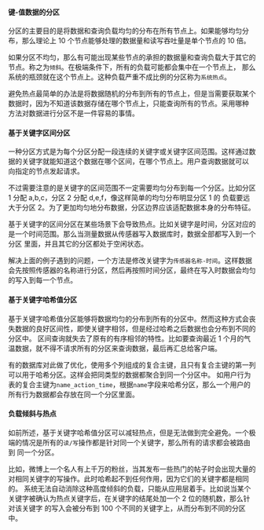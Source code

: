 #### 键-值数据的分区
分区的主要目的是将数据和查询负载均匀的分布在所有节点上。如果能够均匀分布，那么理论上 10 个节点能够处理的数据量和读写吞吐量是单个节点的 10 倍。

如果分区不均匀，那么有可能出现某些节点的承担的数据量和查询负载大于其它的节点。称之为`倾斜`。在极端条件下，所有的负载可能都会集中在一个节点上，
那么系统的瓶颈就在这个节点上。这种负载严重不成比例的分区称为`系统热点`。

避免热点最简单的办法是将数据随机的分布到所有的节点上，但是当需要获取某个数据时，因为不知道该数据存储在哪个节点上，只能查询所有的节点。采用哪种
方法对数据进行分区不是一件容易的事情。

#### 基于关键字区间分区
一种分区方式是为每个分区分配一段连续的关键字或关键字区间范围。这样通过数据的关键字就能知道这个数据在哪个区间，在哪个节点上。用户查询数据就可以
向指定的节点发起请求。

不过需要注意的是关键字的区间范围不一定需要均匀分布到每一个分区。比如分区 1 分配 a,b,c，分区 2 分配 d,e,f，像这样简单的均匀分布明显分区 1 的
负载要远大于分区 2。为了更加均匀地分布数据，分区边界应该适配数据本身的分布特征。

基于关键字的区间分区在某些场景下会导致热点。比如关键字是时间，分区对应的是一个时间范围。那么当测量数据从传感器写入数据库时，数据全部都写入到一个分区
里面，并且其它的分区都处于空闲状态。

解决上面的例子遇到的问题，一个方法是修改关键字为`传感器名称-时间`。这样数据会先按照传感器的名称进行分区，然后再按照时间分区，最终在写入时数据会均匀
的写入到每一个节点。

#### 基于关键字哈希值分区
基于关键字哈希值分区能够将数据均匀的分布到所有的分区中。然而这种方式会丧失数据的良好区间性，即使关键字相邻，但是经过哈希之后数据也会分布到不同的分区中。
区间查询就失去了原有的有序相邻的特性。比如要查询最近 1 个月的气温数据，就不得不请求所有的分区来查询数据，最后再汇总给客户端。

有的数据库对此做了优化，使用多个列组成的复合主键，且只有复合主键的第一列可以用于哈希分区。这样会把同类型的数据都聚合到同一个分区中。
如用户行为表的复合主键为`name_action_time`，根据`name`字段来哈希分区，那么一个用户的所有行为数据都会存放在同一个分区里面。

#### 负载倾斜与热点
如前所述，基于关键字哈希值分区可以减轻热点，但是无法做到完全避免。一个极端的情况是所有的`读/写`操作都是针对同一个关键字，那么所有的请求都会被路由到
同一个分区。

比如，微博上一个名人有上千万的粉丝，当其发布一些热门的帖子时会出现大量的对相同关键字的写操作。此时哈希起不到任何作用，因为它们的关键字都是相同的。
系统无法自动消除这种高度倾斜的负载，只能从应用层着手。比如说当某个关键字被确认为热点关键字后，在关键字的结尾处加一个 2 位的随机数，那么针对该关键字
的写入会被分布到 100 个不同的关键字上，从而分布到不同的分区中。